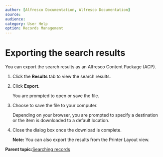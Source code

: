 ```yaml
---
author: [Alfresco Documentation, Alfresco Documentation]
source: 
audience: 
category: User Help
option: Records Management
---
```


# Exporting the search results

You can export the search results as an Alfresco Content Package \(ACP\).

1.  Click the **Results** tab to view the search results.

2.  Click **Export**.

    You are prompted to open or save the file.

3.  Choose to save the file to your computer.

    Depending on your browser, you are prompted to specify a destination or the item is downloaded to a default location.

4.  Close the dialog box once the download is complete.

    **Note:** You can also export the results from the Printer Layout view.


**Parent topic:**[Searching records](../concepts/rm-search.md)

